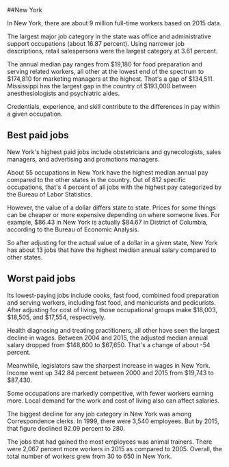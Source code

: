 

##New York

In New York, there are about 9 million full-time workers based on 2015 data.

The largest major job category in the state was <span class='occ_title_em'>office and administrative support occupations</span> (about 16.87 percent). Using narrower job descriptions, <span class='occ_title_em'>retail salespersons</span> were the largest category at 3.61 percent.
               
The annual median pay ranges from $19,180 for <span class='occ_title_em'>food preparation and serving related workers, all other</span> at the lowest end of the spectrum to  $174,810 for <span class='occ_title_em'>marketing managers</span> at the highest. That's a gap of $134,511. Mississippi has the largest gap in the country of $193,000 between <span class='occ_title_em'>anesthesiologists and psychiatric aides</span>.
          
Credentials, experience, and skill contribute to the differences in pay within a given occupation.

## Best paid jobs
New York's highest paid jobs include <span class='occ_title_em'>obstetricians and gynecologists, sales managers</span>, and <span class='occ_title_em'>advertising and promotions managers</span>.
               
About 55 occupations in New York have the highest median annual pay compared to the other states in the country. Out of 812 specific occupations, that's 4 percent of all jobs with the highest pay categorized by the Bureau of Labor Statistics.
               
However, the value of a dollar differs state to state. Prices for some things can be cheaper or more expensive depending on where someone lives. For example, $86.43 in New York is actually $84.67 in District of Columbia, according to the Bureau of Economic Analysis.
               
So after adjusting for the actual value of a dollar in a given state, New York has about 13 jobs that have the highest median annual salary compared to other states.
               
## Worst paid jobs

Its lowest-paying jobs include <span class='occ_title_em'>cooks, fast food</span>, <span class='occ_title_em'>combined food preparation and serving workers, including fast food</span>, and <span class='occ_title_em'>manicurists and pedicurists</span>. After adjusting for cost of living, those occupational groups make $18,003,  $18,505, and  $17,554, respectively.
               
<span class='occ_title_em'>Health diagnosing and treating practitioners, all other</span> have seen the largest decline in wages. Between 2004 and 2015, the adjusted median annual salary dropped from $148,600 to $67,650. That's a change of about -54 percent.
               
Meanwhile, <span class='occ_title_em'>legislators</span> saw the sharpest increase in wages in New York. Income went up 342.84 percent between 2000 and 2015 from $19,743 to $87,430.

Some occupations are markedly competitive, with fewer workers earning more. Local demand for the work and cost of living also can affect salaries.

            
The biggest decline for any job category in New York was among <span class='occ_title_em'>Correspondence clerks</span>. In 1999, there were 3,540 employees. But by 2015, that figure declined 92.09 percent to 280. 
               
The jobs that had gained the most employees was animal trainers. There were 2,067 percent more workers in 2015 as compared to 2005. Overall, the total number of workers grew from 30 to 650 in New York.
